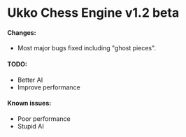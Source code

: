 # Ukko Chess Engine v1.2 beta

#### Changes:
- Most major bugs fixed including "ghost pieces".

#### TODO:
- Better AI
- Improve performance

#### Known issues:
- Poor performance
- Stupid AI
